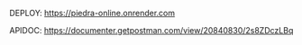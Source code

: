 DEPLOY: https://piedra-online.onrender.com

APIDOC: https://documenter.getpostman.com/view/20840830/2s8ZDczLBq